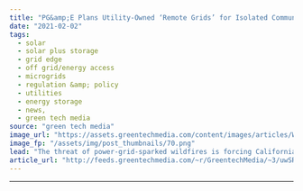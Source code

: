 ```yaml
---
title: "PG&amp;E Plans Utility-Owned ‘Remote Grids’ for Isolated Communities"
date: "2021-02-02"
tags: 
  - solar
  - solar plus storage 
  - grid edge
  - off grid/energy access
  - microgrids
  - regulation &amp; policy
  - utilities
  - energy storage
  - news,
  - green tech media
source: "green tech media"
image_url: "https://assets.greentechmedia.com/content/images/articles/Wildfire_Electric_Lines_XL2.jpg"
image_fp: "/assets/img/post_thumbnails/70.png"
lead: "The threat of power-grid-sparked wildfires is forcing California utilities to invest billions of dollars in hardening and monitoring their grids and to institute grid blackouts affecting up to hundreds of thousands of customers to reduce the risk of  ..."
article_url: "http://feeds.greentechmedia.com/~r/GreentechMedia/~3/uwSR97mIs2M/pge-plans-utility-owned-remote-grids-for-isolated-communities"
---
```


---
